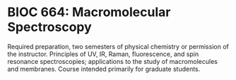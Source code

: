 # BIOC 664: Macromolecular Spectroscopy

Required preparation, two semesters of physical chemistry or permission of the instructor. Principles of UV, IR, Raman, fluorescence, and spin resonance spectroscopies; applications to the study of macromolecules and membranes. Course intended primarily for graduate students.